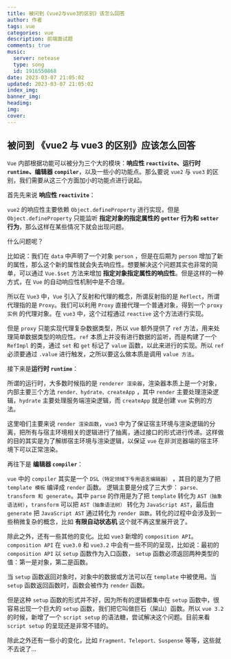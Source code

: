 ```yaml
---
title: 被问到《vue2与vue3的区别》该怎么回答
author: 作者
tags: vue
categories: vue
description: 前端面试题
comments: true
music:
  server: netease
  type: song
  id: 1916550868
date: 2023-03-07 21:05:02
updated: 2023-03-07 21:05:02
index_img:
banner_img:
headimg:
img:
cover:
---
```


## 被问到 《vue2 与 vue3 的区别》应该怎么回答

`Vue` 内部根据功能可以被分为三个大的模块：**响应性 `reactivite`、运行时 `runtime`、编辑器 `compiler`**，以及一些小的功能点。那么要说 `vue2` 与 `vue3` 的区别，我们需要从这三个方面加小的功能点进行说起。

首先先来说 **响应性 `reactivite`**：

`vue2` 的响应性主要依赖 `Object.defineProperty` 进行实现，但是 `Object.defineProperty` 只能监听 **指定对象的指定属性的 `getter` 行为和 `setter` 行为**，那么这样在某些情况下就会出现问题。

什么问题呢？

比如说：我们在 `data` 中声明了一个对象 `person` ，但是在后期为 `person` 增加了新的属性，那么这个新的属性就会失去响应性。想要解决这个问题其实也非常的简单，可以通过 `Vue.$set` 方法来增加 **指定对象指定属性的响应性**。但是这样的一种方式，在 `Vue` 的自动响应性机制中是不合理。

所以在 `Vue3` 中，`Vue` 引入了反射和代理的概念，所谓反射指的是 `Reflect`，所谓代理指的是 `Proxy`。我们可以利用 `Proxy` 直接代理一个普通对象，得到一个 `proxy 实例` 的代理对象。在 `vue3` 中，这个过程通过 `reactive` 这个方法进行实现。

但是 `proxy` 只能实现代理复杂数据类型，所以 `vue` 额外提供了 `ref` 方法，用来处理简单数据类型的响应性。`ref` 本质上并没有进行数据的监听，而是构建了一个 `RefImpl` 的类，通过 `set` 和 `get` 标记了 `value` 函数，以此来进行的实现。所以 `ref` 必须要通过 `.value` 进行触发，之所以要这么做本质是调用 `value 方法`。

接下来是**运行时 `runtime`**：

所谓的运行时，大多数时候指的是 `renderer 渲染器`，渲染器本质上是一个对象，内部主要三个方法 `render、hydrate、createApp` ，其中 `render` 主要处理渲染逻辑，`hydrate` 主要处理服务端渲染逻辑，而 `createApp` 就是创建 `vue` 实例的方法。

这里咱们主要来说 `render 渲染函数`，`vue3` 中为了保证宿主环境与渲染逻辑的分离，把所有与宿主环境相关的逻辑进行了抽离，通过接口的形式进行传递。这样做的目的其实是为了解绑宿主环境与渲染逻辑，以保证 `vue` 在非浏览器端的宿主环境下可以正常渲染。

再往下是 **编辑器 `compiler`**：

`vue` 中的 `compiler` 其实是一个 `DSL（特定领域下专用语言编辑器）` ，其目的是为了把 `template 模板` 编译成 `render` 函数。 逻辑主要是分成了三大步： `parse、transform 和 generate`。其中 `parse` 的作用是为了把 `template` 转化为 `AST（抽象语法树）`，`transform` 可以把 `AST（抽象语法树）` 转化为 `JavaScript AST`，最后由 `generate` 把 `JavaScript AST` 通过转化为 `render 函数`。转化的过程中会涉及到一些稍微复杂的概念，比如 **有限自动状态机** 这个就不再这里展开说了。

除此之外，还有一些其他的变化。比如 `vue3` 新增的 `composition API`。 `composition API` 在 `vue3.0` 和 `vue3.2` 中会有一些不同的呈现，比如说：最初的 `composition API` 以 `setup` 函数作为入口函数， `setup` 函数必须返回两种类型的值：第一是对象，第二是函数。

当 `setup` 函数返回对象时，对象中的数据或方法可以在 `template` 中被使用。当 `setup` 函数返回函数时，函数会被作为 `render` 函数。

但是这种 `setup` 函数的形式并不好，因为所有的逻辑都集中在 `setup` 函数中，很容易出现一个巨大的 `setup` 函数，我们把它叫做巨石（屎山）函数。所以 `vue 3.2` 的时候，新增了一个 `script setup` 的语法糖，尝试解决这个问题。目前来看 `script setup` 的呈现还是非常不错的。

除此之外还有一些小的变化，比如 `Fragment、Teleport、Suspense` 等等，这些就不去说了...
